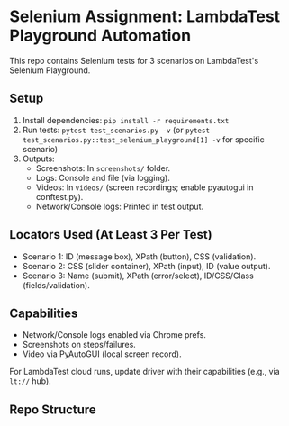 # Selenium Assignment: LambdaTest Playground Automation

This repo contains Selenium tests for 3 scenarios on LambdaTest's Selenium Playground.

## Setup
1. Install dependencies: `pip install -r requirements.txt`
2. Run tests: `pytest test_scenarios.py -v` (or `pytest test_scenarios.py::test_selenium_playground[1] -v` for specific scenario)
3. Outputs:
   - Screenshots: In `screenshots/` folder.
   - Logs: Console and file (via logging).
   - Videos: In `videos/` (screen recordings; enable pyautogui in conftest.py).
   - Network/Console logs: Printed in test output.

## Locators Used (At Least 3 Per Test)
- Scenario 1: ID (message box), XPath (button), CSS (validation).
- Scenario 2: CSS (slider container), XPath (input), ID (value output).
- Scenario 3: Name (submit), XPath (error/select), ID/CSS/Class (fields/validation).

## Capabilities
- Network/Console logs enabled via Chrome prefs.
- Screenshots on steps/failures.
- Video via PyAutoGUI (local screen record).

For LambdaTest cloud runs, update driver with their capabilities (e.g., via `lt://` hub).

## Repo Structure
